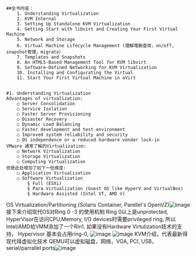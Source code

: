 	##全书内容：
		1. Understanding Virtualization
		2. KVM Internal
		3. Setting Up Standalone KVM Virtualization
		4. Getting Start with libvirt and Creating Your First Virtual Machine
		5. Network and Storage
		6. Virtual Machine Lifecycle Management (理解增删查改，on/off, snapshot管理，migrate）
		7. Templates and Snapshots
		8. An HTML5-Based Management Tool for KVM libvirt
		9. Software-Defined Networking for KVM Virtualization
		10. Installing and Configurating the Virtual 
		11. Start Your First Virtual Machine in oVirt
		
		
	#1. Understanding Virtualization
	Advantages of virtualization:
		○ Server Consolidation
		○ Service Isolation
		○ Faster Server Provisioning
		○ Disaster Recovery
		○ Dynamic Load Balancing
		○ Faster development and test environment
		○ Improved system reliability and security
		○ OS independence or a reduced hardware vender lock-in
	VMware 通常了解的Virtualization:
		○ Network Virtualization
		○ Storage Virtualization
		○ Computing Virtualization
	但是此处增加了如下一些维度:
		○ Application Virtualization
		○ Software Virtualization
			§ Full (ESXi)
			§ Para Virtualization (Guest OS like HyperV and VirtualBox)
			§ Hardware Assisted (Intel VT, AMD V)
OS Virtualization/Partitioning (Solaris Container, Parellel's OpenVZ)![image](https://github.com/user-attachments/assets/8724adf8-c8e0-436d-9e23-5ece6c33bcea)
	接下来介绍现代OS对Ring 0 -3 的使用机制
		Ring 0以上是unprotected, HyperVisor在访问CPU,Memory, I/O devices时需要privileged ring, 所以Intel/AMD给VMM添加了一个Rin1. 如果没有Hardware Virtulization技术的支持， Hypervisor 基本会占用ring-0,
![image](https://github.com/user-attachments/assets/d6e860b3-4bd4-4680-ab24-8a5946d17c66)
![image](https://github.com/user-attachments/assets/0a5c7cd5-7c10-4aaa-97a7-517b552489ab)
	KVM介绍，代表最新得现代得虚拟化技术
QEMU可以虚拟磁盘，网络，VGA, PCI, USB， serial/parrallel ports![image](https://github.com/user-attachments/assets/9192072e-2434-4463-9e8b-172c39482c43)


